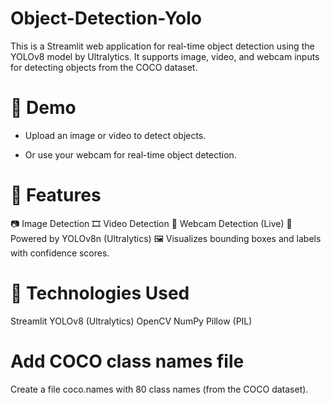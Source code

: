 # Object-Detection-Yolo
This is a Streamlit web application for real-time object detection using the YOLOv8 model by Ultralytics. It supports image, video, and webcam inputs for detecting objects from the COCO dataset.

# 🚀 Demo

- Upload an image or video to detect objects.

- Or use your webcam for real-time object detection.

# 📸 Features
📷 Image Detection
🎞️ Video Detection
🎥 Webcam Detection (Live)
🧠 Powered by YOLOv8n (Ultralytics)
🖼️ Visualizes bounding boxes and labels with confidence scores.

# 🧰 Technologies Used
Streamlit
YOLOv8 (Ultralytics)
OpenCV
NumPy
Pillow (PIL)

# Add COCO class names file
Create a file coco.names with 80 class names (from the COCO dataset).

